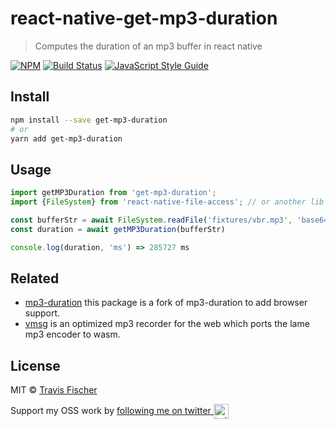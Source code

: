 # react-native-get-mp3-duration

> Computes the duration of an mp3 buffer in react native

[![NPM](https://img.shields.io/npm/v/get-mp3-duration.svg)](https://www.npmjs.com/package/get-mp3-duration) [![Build Status](https://travis-ci.com/transitive-bullshit/get-mp3-duration.svg?branch=master)](https://travis-ci.com/transitive-bullshit/get-mp3-duration) [![JavaScript Style Guide](https://img.shields.io/badge/code_style-standard-brightgreen.svg)](https://standardjs.com)

## Install

```bash
npm install --save get-mp3-duration
# or
yarn add get-mp3-duration
```

## Usage

```js
import getMP3Duration from 'get-mp3-duration';
import {FileSystem} from 'react-native-file-access'; // or another lib that read the file into base64

const bufferStr = await FileSystem.readFile('fixtures/vbr.mp3', 'base64')
const duration = await getMP3Duration(bufferStr)

console.log(duration, 'ms') => 285727 ms
```

## Related

- [mp3-duration](https://github.com/ddsol/mp3-duration) this package is a fork of mp3-duration to add browser support.
- [vmsg](https://github.com/Kagami/vmsg) is an optimized mp3 recorder for the web which ports the lame mp3 encoder to wasm.

## License

MIT © [Travis Fischer](https://github.com/transitive-bullshit)

Support my OSS work by <a href="https://twitter.com/transitive_bs">following me on twitter <img src="https://storage.googleapis.com/saasify-assets/twitter-logo.svg" alt="twitter" height="24px" align="center"></a>
